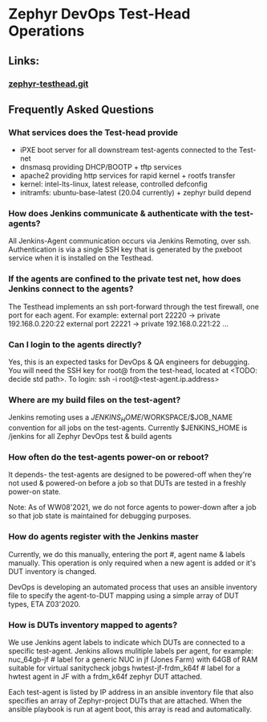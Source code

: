 # Zephyr DevOps Test-Head Operations

## **Links:**
### **[zephyr-testhead.git](https://gitlab.devtools.intel.com/zephyrproject-rtos/devops/infrastructure/zephyr-testhead)**

## Frequently Asked Questions
### What services does the Test-head provide
* iPXE boot server for all downstream test-agents connected to the Test-net
* dnsmasq providing DHCP/BOOTP + tftp services
* apache2 providing http services for rapid kernel + rootfs transfer
* kernel: intel-lts-linux, latest release, controlled defconfig
* initramfs: ubuntu-base-latest (20.04 currently) + zephyr build depend
			
### How does Jenkins communicate & authenticate with the test-agents?
All Jenkins-Agent communication occurs via Jenkins Remoting, over ssh. Authentication is via a single SSH key that is generated by the pxeboot service when it is installed on the Testhead.

### If the agents are confined to the private test net, how does Jenkins connect to the agents?
The Testhead implements an ssh port-forward through the test firewall, one port for each agent. For example:
	external port 22220 -> private 192.168.0.220:22
	external port 22221 -> private 192.168.0.221:22
	...

### Can I login to the agents directly?
Yes, this is an expected tasks for DevOps & QA engineers for debugging. You will need the SSH key for root@<test-agent> from the test-head, located at <TODO: decide std path>. To login:
    ssh -i <path-to-key> root@<test-agent.ip.address>

### Where are my build files on the test-agent?
Jenkins remoting uses a $JENKINS_HOME/$WORKSPACE/$JOB_NAME convention for all jobs on the test-agents. Currently $JENKINS_HOME is /jenkins for all Zephyr DevOps test & build agents

### How often do the test-agents power-on or reboot?
It depends- the test-agents are designed to be powered-off when they're not used & powered-on before a job so that DUTs are tested in a freshly power-on state. 

Note: As of WW08'2021, we do not force agents to power-down after a job so that job state is maintained for debugging purposes.

### How do agents register with the Jenkins master
Currently, we do this manually, entering the port #, agent name & labels manually. This operation is only required when a new agent is added or it's DUT inventory is changed.

DevOps is developing an automated process that uses an ansible inventory file to specify the agent-to-DUT mapping using a simple array of DUT types, ETA Z03'2020.

### How is DUTs inventory mapped to agents?
We use Jenkins agent labels to indicate which DUTs are connected to a specific test-agent. Jenkins allows mulitiple labels per agent, for example:
    nuc_64gb-jf			# label for a generic NUC in jf (Jones Farm) with 64GB of RAM suitable for virtual sanitycheck jobgs
    hwtest-jf-frdm_k64f # label for a hwtest agent in JF with a frdm_k64f zephyr DUT attached.

Each test-agent is listed by IP address in an ansible inventory file that also specifies an array of Zephyr-project DUTs that are attached. When the ansible playbook is run at agent boot, this array is read and automatically.
